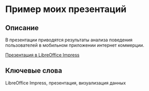 # Пример моих презентаций

## Описание

В презентации приводятся результаты анализа поведения пользователей в мобильном приложении интернет коммерции.

[Презентация в LibreOffice Impress](https://disk.yandex.ru/i/UmRidIw7bbiRug)

## Ключевые слова

LibreOffice Impress, презентация, визуализация данных
